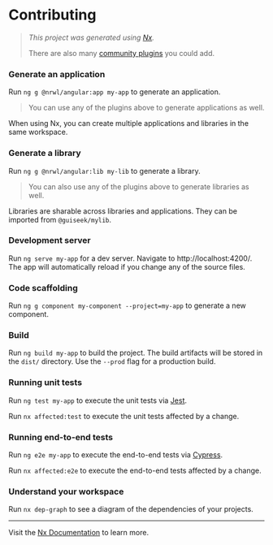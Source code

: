 # Contributing

> *This project was generated using [Nx](https://nx.dev).*
>
> There are also many [community plugins](https://nx.dev/nx-community) you could add.


### Generate an application

Run `ng g @nrwl/angular:app my-app` to generate an application.

> You can use any of the plugins above to generate applications as well.

When using Nx, you can create multiple applications and libraries in the same workspace.

### Generate a library
Run `ng g @nrwl/angular:lib my-lib` to generate a library.

> You can also use any of the plugins above to generate libraries as well.

Libraries are sharable across libraries and applications. They can be imported from `@guiseek/mylib`.

### Development server
Run `ng serve my-app` for a dev server. Navigate to http://localhost:4200/. The app will automatically reload if you change any of the source files.

### Code scaffolding
Run `ng g component my-component --project=my-app` to generate a new component.

### Build
Run `ng build my-app` to build the project. The build artifacts will be stored in the `dist/` directory. Use the `--prod` flag for a production build.

### Running unit tests
Run `ng test my-app` to execute the unit tests via [Jest](https://jestjs.io).

Run `nx affected:test` to execute the unit tests affected by a change.

### Running end-to-end tests
Run `ng e2e my-app` to execute the end-to-end tests via [Cypress](https://www.cypress.io).

Run `nx affected:e2e` to execute the end-to-end tests affected by a change.

### Understand your workspace
Run `nx dep-graph` to see a diagram of the dependencies of your projects.

---

Visit the [Nx Documentation](https://nx.dev/angular) to learn more.
